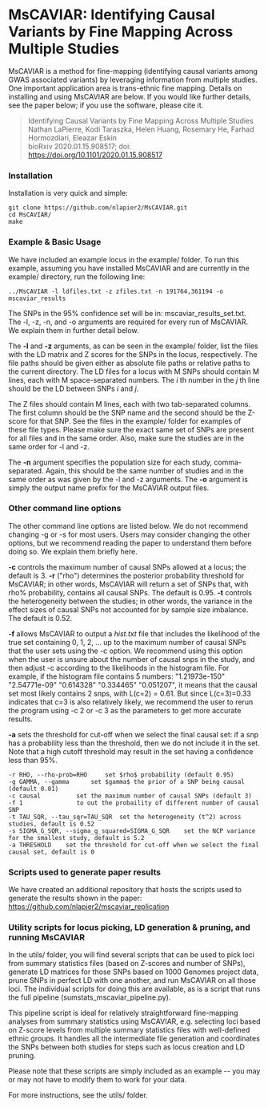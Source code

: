 # MsCAVIAR: Identifying Causal Variants by Fine Mapping Across Multiple Studies

MsCAVIAR is a method for fine-mapping (identifying causal variants among GWAS associated variants) by leveraging information from multiple studies. One important application area is trans-ethnic fine mapping. Details on installing and using MsCAVIAR are below. If you would like further details, see the paper below; if you use the software, please cite it.

> Identifying Causal Variants by Fine Mapping Across Multiple Studies  
> Nathan LaPierre, Kodi Taraszka, Helen Huang, Rosemary He, Farhad Hormozdiari, Eleazar Eskin  
> bioRxiv 2020.01.15.908517; doi: https://doi.org/10.1101/2020.01.15.908517

### Installation

Installation is very quick and simple:

```
git clone https://github.com/nlapier2/MsCAVIAR.git
cd MsCAVIAR/
make
```

### Example & Basic Usage

We have included an example locus in the example/ folder. To run this example, assuming you have installed MsCAVIAR and are currently in the example/ directory, run the following line:

` ../MsCAVIAR -l ldfiles.txt -z zfiles.txt -n 191764,361194 -o mscaviar_results `

The SNPs in the 95% confidence set will be in: mscaviar_results_set.txt. The -l, -z, -n, and -o arguments are required for every run of MsCAVIAR. We explain them in further detail below.

The **-l** and **-z** arguments, as can be seen in the example/ folder, list the files with the LD matrix and Z scores for the SNPs in the locus, respectively. The file paths should be given either as absolute file paths or relative paths to the current directory. The LD files for a locus with M SNPs should contain M lines, each with M space-separated numbers. The _i_ th number in the _j_ th line should be the LD between SNPs _i_ and _j_. 

The Z files should contain M lines, each with two tab-separated columns. The first column should be the SNP name and the second should be the Z-score for that SNP. See the files in the example/ folder for examples of these file types. Please make sure the exact same set of SNPs are present for all files and in the same order. Also, make sure the studies are in the same order for -l and -z.

The **-n** argument specifies the population size for each study, comma-separated. Again, this should be the same number of studies and in the same order as was given by the -l and -z arguments. The **-o** argument is simply the output name prefix for the MsCAVIAR output files.

### Other command line options

The other command line options are listed below. We do not recommend changing -g or -s for most users. Users may consider changing the other options, but we recommend reading the paper to understand them before doing so. We explain them briefly here. 

**-c** controls the maximum number of causal SNPs allowed at a locus; the default is 3. **-r** ("rho") determines the posterior probability threshold for MsCAVIAR; in other words, MsCAVIAR will return a set of SNPs that, with rho% probability, contains all causal SNPs. The default is 0.95. **-t** controls the heterogeneity between the studies; in other words, the variance in the effect sizes of causal SNPs not accounted for by sample size imbalance. The default is 0.52.

**-f** allows MsCAVIAR to output a _hist.txt_ file that includes the likelihood of the true set containing 0, 1, 2, ... up to the maximum number of causal SNPs that the user sets using the -c option. We recommend using this option when the user is unsure about the number of causal snps in the study, and then adjust -c according to the likelihoods in the histogram file. For example, if the histogram file contains 5 numbers: "1.21973e-150"  "2.54771e-09"  "0.614328"  "0.334465"  "0.051207", it means that the causal set most likely contains 2 snps, with L(c=2) = 0.61. But since L(c=3)=0.33 indicates that c=3 is also relatively likely, we recommend the user to rerun the program using -c 2 or -c 3 as the parameters to get more accurate results.

**-a** sets the threshold for cut-off when we select the final causal set: if a snp has a probability less than the threshold, then we do not include it in the set. Note that a high cutoff threshold may result in the set having a confidence less than 95%.

```
-r RHO, --rho-prob=RHO     set $rho$ probability (default 0.95)
-g GAMMA, --gamma      set $gamma$ the prior of a SNP being causal (default 0.01)
-c causal          set the maximum number of causal SNPs (default 3)
-f 1               to out the probaility of different number of causal SNP
-t TAU_SQR, --tau_sqr=TAU_SQR  set the heterogeneity (t^2) across studies, default is 0.52
-s SIGMA_G_SQR, --sigma_g_squared=SIGMA_G_SQR    set the NCP variance for the smallest study, default is 5.2
-a THRESHOLD    set the threshold for cut-off when we select the final causal set, default is 0

```

### Scripts used to generate paper results

We have created an additional repository that hosts the scripts used to generate the results shown in the paper: https://github.com/nlapier2/mscaviar_replication


### Utility scripts for locus picking, LD generation & pruning, and running MsCAVIAR

In the utils/ folder, you will find several scripts that can be used to pick loci from summary statistics files (based on Z-scores and number of SNPs), generate LD matrices for those SNPs based on 1000 Genomes project data, prune SNPs in perfect LD with one another, and run MsCAVIAR on all those loci. The individual scripts for doing this are available, as is a script that runs the full pipeline (sumstats_mscaviar_pipeline.py).

This pipeline script is ideal for relatively straightforward fine-mapping analyses from summary statistics using MsCAVIAR, e.g. selecting loci based on Z-score levels from multiple summary statistics files with well-defined ethnic groups. It handles all the intermediate file generation and coordinates the SNPs between both studies for steps such as locus creation and LD pruning.

Please note that these scripts are simply included as an example -- you may or may not have to modify them to work for your data.

For more instructions, see the utils/ folder.
